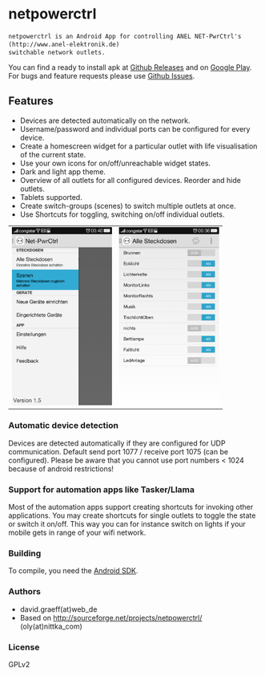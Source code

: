 # netpowerctrl
	netpowerctrl is an Android App for controlling ANEL NET-PwrCtrl's (http://www.anel-elektronik.de)
	switchable network outlets.

You can find a ready to install apk at [Github Releases](https://github.com/davidgraeff/Android-NetPowerctrl/releases)
and on [Google Play](https://play.google.com/store/apps/details?id=oly.netpowerctrl).
For bugs and feature requests please use [Github Issues](https://github.com/davidgraeff/Android-NetPowerctrl/issues).

## Features
* Devices are detected automatically on the network.
* Username/password and individual ports can be configured for every device.
* Create a homescreen widget for a particular outlet with life visualisation of the current state.
* Use your own icons for on/off/unreachable widget states.
* Dark and light app theme.
* Overview of all outlets for all configured devices. Reorder and hide outlets.
* Tablets supported.
* Create switch-groups (scenes) to switch multiple outlets at once.
* Use Shortcuts for toggling, switching on/off individual outlets.

<table><tr valign="top"><td>
<img width="200px" src="doc/devices.png" />
</td><td>
<img width="200px" src="doc/outlets.png" />
</td></tr></table>

### Automatic device detection
Devices are detected automatically if they are configured for UDP communication.
Default send port 1077 / receive port 1075 (can be configured). Please be aware
that you cannot use port numbers < 1024 because of android restrictions!

### Support for automation apps like Tasker/Llama
Most of the automation apps support creating shortcuts for invoking other applications.
You may create shortcuts for single outlets to toggle the state or switch it on/off.
This way you can for instance switch on lights if your mobile gets in range of your wifi network.

### Building
To compile, you need the [Android SDK](http://developer.android.com/sdk).

### Authors
* david.graeff(at)web_de
* Based on http://sourceforge.net/projects/netpowerctrl/ (oly(at)nittka_com)

### License
GPLv2

